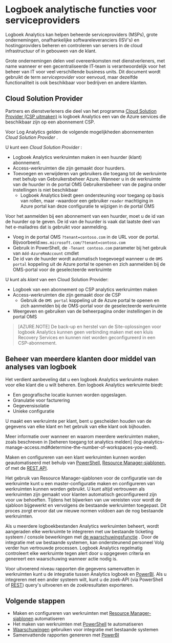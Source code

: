 <properties
    pageTitle="Analytische functies voor serviceproviders melden | Microsoft Azure"
    description="Logboek Analytics kunnen Managed Service Providers (MSPs), grote ondernemingen, software op onafhankelijke softwareleveranciers (ISV's) en hosting serviceproviders beheren en controleren van servers in de cloud infrastructuur of in gebouwen van de klant."
    services="log-analytics"
    documentationCenter=""
    authors="richrundmsft"
    manager="jochan"
    editor=""/>

<tags
    ms.service="log-analytics"
    ms.workload="na"
    ms.tgt_pltfrm="na"
    ms.devlang="na"
    ms.topic="article"
    ms.date="08/25/2016"
    ms.author="richrund"/>

# <a name="log-analytics-features-for-service-providers"></a>Logboek analytische functies voor serviceproviders

Logboek Analytics kan helpen beheerde serviceproviders (MSPs), grote ondernemingen, onafhankelijke softwareleveranciers (ISV's) en hostingproviders beheren en controleren van servers in de cloud infrastructuur of in gebouwen van de klant. 

Grote ondernemingen delen veel overeenkomsten met dienstverleners, met name wanneer er een gecentraliseerde IT-team is verantwoordelijk voor het beheer van IT voor veel verschillende business units. Dit document wordt gebruikt de term *serviceprovider* voor eenvoud, maar dezelfde functionaliteit is ook beschikbaar voor bedrijven en andere klanten.

## <a name="cloud-solution-provider"></a>Cloud Solution Provider

Partners en dienstverleners die deel van het programma [Cloud Solution Provider (CSP uitmaken)](https://partner.microsoft.com/Solutions/cloud-reseller-overview) is logboek Analytics een van de Azure services die beschikbaar zijn op een abonnement CSP. 

Voor Log Analytics gelden de volgende mogelijkheden abonnementen *Cloud Solution Provider* .

U kunt een *Cloud Solution Provider* :

+ Logboek Analytics werkruimten maken in een huurder (klant) abonnement.
+ Access-werkruimten die zijn gemaakt door huurders. 
+ Toevoegen en verwijderen van gebruikers die toegang tot de werkruimte met behulp van Gebruikersbeheer Azure. Wanneer u in de werkruimte van de huurder in de portal OMS Gebruikersbeheer van de pagina onder instellingen is niet beschikbaar
  - Logboek Analytics biedt geen ondersteuning voor toegang op basis van rollen, maar -waardoor een gebruiker `reader` machtiging in Azure portal kan deze configuratie te wijzigen in de portal OMS

Voor het aanmelden bij een abonnement van een huurder, moet u de id van de huurder op te geven. De id van de huurder is vaak dat laatste deel van het e-mailadres dat is gebruikt voor aanmelding.

+ Voeg in de portal OMS `?tenant=contoso.com` in de URL voor de portal. Bijvoorbeeld:`mms.microsoft.com/?tenant=contoso.com`
+ Gebruik in PowerShell, de `-Tenant contoso.com` parameter bij het gebruik van `Add-AzureRmAccount` cmdlet
+ De id van de huurder wordt automatisch toegevoegd wanneer u de `OMS portal` koppeling uit de Azure portal te openen en zich aanmelden bij de OMS-portal voor de geselecteerde werkruimte

U kunt als *klant* van een Cloud Solution Provider:

+ Logboek van een abonnement op CSP analytics werkruimten maken
+ Access-werkruimten die zijn gemaakt door de CSP
  -  Gebruik de `OMS portal` koppeling uit de Azure portal te openen en zich aanmelden bij de OMS-portal voor de geselecteerde werkruimte
+ Weergeven en gebruiken van de beheerpagina onder instellingen in de portal OMS

>[AZURE.NOTE] De back-up en herstel van de Site-oplossingen voor logboek Analytics kunnen geen verbinding maken met een kluis Recovery Services en kunnen niet worden geconfigureerd in een CSP-abonnement.

## <a name="managing-multiple-customers-using-log-analytics"></a>Beheer van meerdere klanten door middel van analyses van logboek 

Het verdient aanbeveling dat u een logboek Analytics werkruimte maken voor elke klant die u wilt beheren. Een logboek Analytics werkruimte biedt:

+ Een geografische locatie kunnen worden opgeslagen. 
+ Granulatie voor facturering 
+ Gegevensisolatie 
+ Unieke configuratie

U maakt een werkruimte per klant, bent u gescheiden houden van de gegevens van elke klant en het gebruik van elke klant ook bijhouden.

Meer informatie over wanneer en waarom meerdere werkruimten maken, zoals beschreven in [beheren toegang tot analytics melden] (log-analytics-manage-access.md#determine-the-number-of-workspaces-you-need).

Maken en configureren van een klant werkruimten kunnen worden geautomatiseerd met behulp van [PowerShell](log-analytics-powershell-workspace-configuration.md), [Resource Manager-sjablonen](log-analytics-template-workspace-configuration.md), of met de [REST API](https://www.nuget.org/packages/Microsoft.Azure.Management.OperationalInsights/).

Het gebruik van Resource Manager-sjablonen voor de configuratie van de werkruimte kunt u een master-configuratie maken en configureren van werkruimten kunnen worden gebruikt. U kunt altijd vertrouwen als werkruimten zijn gemaakt voor klanten automatisch geconfigureerd zijn voor uw behoeften. Tijdens het bijwerken van uw vereisten voor wordt de sjabloon bijgewerkt en vervolgens de bestaande werkruimten toegepast. Dit proces zorgt ervoor dat uw nieuwe normen voldoen aan de nog bestaande werkruimten.    

Als u meerdere logboekbestanden Analytics werkruimten beheert, wordt aangeraden elke werkruimte te integreren met uw bestaande ticketing systeem / console bewerkingen met [de waarschuwingsfunctie](log-analytics-alerts.md) . Door de integratie met uw bestaande systemen, kan ondersteunend personeel Volg verder hun vertrouwde processen. Logboek Analytics regelmatig controleert elke werkruimte tegen alert door u opgegeven criteria en genereert een waarschuwing wanneer actie nodig is.

Voor uitvoerend niveau rapporten die gegevens samenvatten in werkruimten kunt u de integratie tussen Analytics logboek en [PowerBI](log-analytics-powerbi.md). Als u integreren met een ander systeem wilt, kunt u de zoek-API (via PowerShell of [REST](log-analytics-log-search-api.md)) query's uitvoeren en de zoekresultaten exporteren.

## <a name="next-steps"></a>Volgende stappen

+ Maken en configureren van werkruimten met [Resource Manager-sjablonen](log-analytics-template-workspace-configuration.md) automatiseren
+ Het maken van werkruimten met [PowerShell](log-analytics-powershell-workspace-configuration.md) te automatiseren 
+ [Waarschuwingen](log-analytics-alerts.md) gebruiken voor integratie met bestaande systemen
+ Samenvattende rapporten genereren met [PowerBI](log-analytics-powerbi.md)
